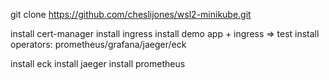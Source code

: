 git clone https://github.com/cheslijones/wsl2-minikube.git



install cert-manager 
install ingress
install demo app + ingress => test
install operators:
prometheus/grafana/jaeger/eck

install eck
install jaeger
install prometheus




